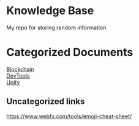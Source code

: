# Knowledge Base
My repo for storing random information

# Categorized Documents
[Blockchain](blockchain.md)  
[DevTools](dev-tools.md)  
[Unity](unity.md)  

## Uncategorized links
https://www.webfx.com/tools/emoji-cheat-sheet/  
